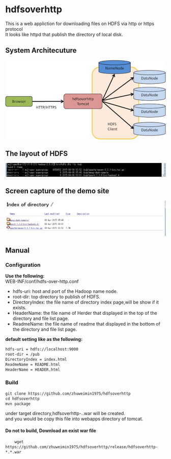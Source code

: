 # hdfsoverhttp
This is a web appliction for downloading files on HDFS via http or https protocol  
It looks like httpd that publish the directory of local disk.

## System Architecuture
<img src="doc/arch.jpg" />

## The layout of HDFS
<img src="doc/demo_hdfs.jpg" />

## Screen capture of the demo site
<img src="doc/demo_web.jpg" />

## Manual

### Configuration

**Use the following:**  
  WEB-INF/conf/hdfs-over-http.conf  

- hdfs-uri: host and port of the Hadoop name node.  
- root-dir: top directory to publish of HDFS.  
- DirectoryIndex: the file name of directory index page,will be show if it exists.  
- HeaderName: the file name of Herder that displayed in the top of the directory and file list page.  
- ReadmeName: the file name of readme that displayed in the bottom of the directory and file list page.  

**default setting like as the following:**  

	hdfs-uri = hdfs://localhost:9000  
	root-dir = /pub  
	DirectoryIndex = index.html  
	ReadmeName = README.html  
	HeaderName = HEADER.html  

### Build

	git clone https://github.com/zhuweimin1975/hdfsoverhttp  
	cd hdfsoverhttp  
	mvn package  

under target directory,hdfsoverhttp-*.*.war will be created.  
and you would be copy this file into webapps directory of tomcat.

#### Do not to build, Download an exist war file

        wget https://github.com/zhuweimin1975/hdfsoverhttp/release/hdfsoverhttp-*.*.war
